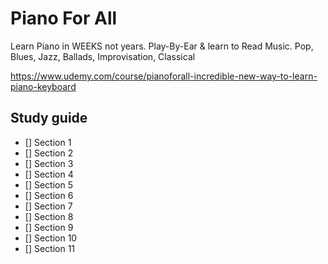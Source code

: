 # Piano For All 

Learn Piano in WEEKS not years. Play-By-Ear & learn to Read Music. Pop, Blues, Jazz, Ballads, Improvisation, Classical

https://www.udemy.com/course/pianoforall-incredible-new-way-to-learn-piano-keyboard

## Study guide

- [] Section 1
- [] Section 2
- [] Section 3
- [] Section 4
- [] Section 5
- [] Section 6
- [] Section 7
- [] Section 8
- [] Section 9
- [] Section 10
- [] Section 11

